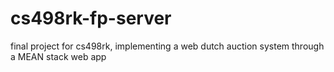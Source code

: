# cs498rk-fp-server
final project for cs498rk, implementing a web dutch auction system through a MEAN stack web app
